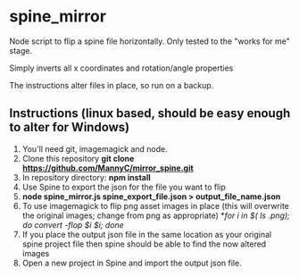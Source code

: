 # spine_mirror

Node script to flip a spine file horizontally.  Only tested to the "works for me" stage.

Simply inverts all x coordinates and rotation/angle properties

The instructions alter files in place, so run on a backup.

## Instructions (linux based, should be easy enough to alter for Windows)

1. You'll need git, imagemagick and node.
2. Clone this repository **git clone https://github.com/MannyC/mirror_spine.git**
3. In repository directory: **npm install**
4. Use Spine to export the json for the file you want to flip
5. **node spine\_mirror.js spine\_export\_file.json > output\_file\_name.json**
6. To use imagemagick to flip png asset images in place (this will overwrite the original images; change from png as appropriate) **for i in $( ls *.png); do convert -flop $i $i; done**
7. If you place the output json file in the same location as your original spine project file then spine should be able to find the now altered images
7. Open a new project in Spine and import the output json file. 
